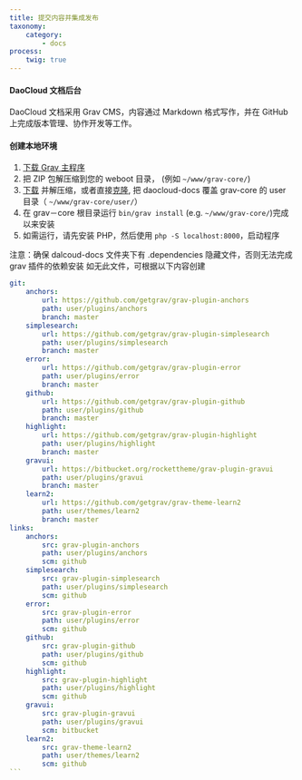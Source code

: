 ```yaml
---
title: 提交内容并集成发布
taxonomy:
    category:
        - docs
process:
    twig: true
---
```


<!-- 参考 LeanCloud 的写法：https://github.com/leancloud/docs-->

#### DaoCloud 文档后台

DaoCloud 文档采用 Grav CMS，内容通过 Markdown 格式写作，并在 GitHub 上完成版本管理、协作开发等工作。

#### 创建本地环境

1. [下载 Grav 主程序](http://getgrav.org/downloads)
2. 把 ZIP 包解压缩到您的 weboot 目录， (例如 `~/www/grav-core/`)
3. [下载](https://github.com/getgrav/grav-learn/archive/develop.zip) 并解压缩，或者直接[克隆](https://github.com/getgrav/grav-learn.git), 把 daocloud-docs 覆盖 grav-core 的 user 目录（ `~/www/grav-core/user/`）
4. 在 grav－core 根目录运行 `bin/grav install`  (e.g. `~/www/grav-core/`)完成以来安装
5. 如需运行，请先安装 PHP，然后使用 `php -S localhost:8000`，启动程序

注意：确保 dalcoud-docs 文件夹下有 .dependencies 隐藏文件，否则无法完成 grav 插件的依赖安装
如无此文件，可根据以下内容创建

````yaml
git:
    anchors:
        url: https://github.com/getgrav/grav-plugin-anchors
        path: user/plugins/anchors
        branch: master
    simplesearch:
        url: https://github.com/getgrav/grav-plugin-simplesearch
        path: user/plugins/simplesearch
        branch: master
    error:
        url: https://github.com/getgrav/grav-plugin-error
        path: user/plugins/error
        branch: master
    github:
        url: https://github.com/getgrav/grav-plugin-github
        path: user/plugins/github
        branch: master
    highlight:
        url: https://github.com/getgrav/grav-plugin-highlight
        path: user/plugins/highlight
        branch: master
    gravui:
        url: https://bitbucket.org/rockettheme/grav-plugin-gravui
        path: user/plugins/gravui
        branch: master
    learn2:
        url: https://github.com/getgrav/grav-theme-learn2
        path: user/themes/learn2
        branch: master
links:
    anchors:
        src: grav-plugin-anchors
        path: user/plugins/anchors
        scm: github
    simplesearch:
        src: grav-plugin-simplesearch
        path: user/plugins/simplesearch
        scm: github
    error:
        src: grav-plugin-error
        path: user/plugins/error
        scm: github
    github:
        src: grav-plugin-github
        path: user/plugins/github
        scm: github
    highlight:
        src: grav-plugin-highlight
        path: user/plugins/highlight
        scm: github
    gravui:
        src: grav-plugin-gravui
        path: user/plugins/gravui
        scm: bitbucket
    learn2:
        src: grav-theme-learn2
        path: user/themes/learn2
        scm: github
```

